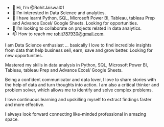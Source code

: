 - 👋 Hi, I’m @RohitJaiswal01
- 👀 I’m interested in Data Science and analytics. 
- 🌱 I have learnt  Python, SQL, Microsoft Power BI, Tableau, tableau Prep and Advance Excel/ Google Sheets. Looking for opportunities.
- 💞️ I’m looking to collaborate on projects related in data analytics.
- 📫 How to reach me rohit787930@gmail.com.

I am Data Science enthusiast ... basically I love to find incredible insights from data that help business sell, earn, save and grow better. Looking for new opportunities. 

Mastered my skills in data analysis in Python, SQL, Microsoft Power BI, Tableau, tableau Prep and Advance Excel/ Google Sheets.

Being a confident communicator and data lover, I love to share stories with the help of data and turn thoughts into action. I am also a critical thinker and problem solver, which allows me to identify and solve complex problems.

I love continuous learning and upskilling myself to extract findings faster and more effective.

I always look forward connecting like-minded professional in amazing space.
<!---
RohitJaiswal01/RohitJaiswal01 is a ✨ special ✨ repository because its `README.md` (this file) appears on your GitHub profile.
You can click the Preview link to take a look at your changes.
--->
